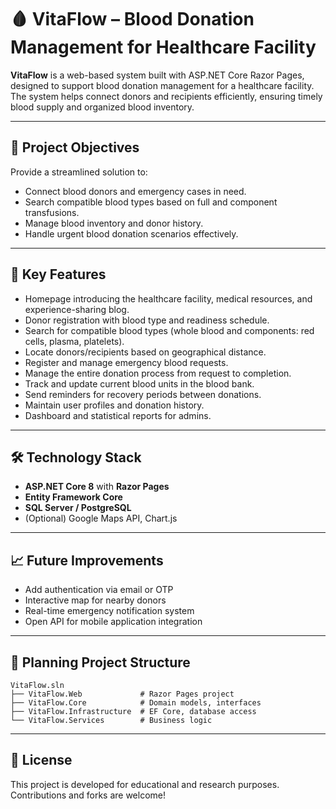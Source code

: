 # 🩸 VitaFlow – Blood Donation Management for Healthcare Facility

**VitaFlow** is a web-based system built with ASP.NET Core Razor Pages, designed to support blood donation management for a healthcare facility. The system helps connect donors and recipients efficiently, ensuring timely blood supply and organized blood inventory.

---

## 📌 Project Objectives

Provide a streamlined solution to:

* Connect blood donors and emergency cases in need.
* Search compatible blood types based on full and component transfusions.
* Manage blood inventory and donor history.
* Handle urgent blood donation scenarios effectively.

---

## 🚀 Key Features

* Homepage introducing the healthcare facility, medical resources, and experience-sharing blog.
* Donor registration with blood type and readiness schedule.
* Search for compatible blood types (whole blood and components: red cells, plasma, platelets).
* Locate donors/recipients based on geographical distance.
* Register and manage emergency blood requests.
* Manage the entire donation process from request to completion.
* Track and update current blood units in the blood bank.
* Send reminders for recovery periods between donations.
* Maintain user profiles and donation history.
* Dashboard and statistical reports for admins.

---

## 🛠️ Technology Stack

* **ASP.NET Core 8** with **Razor Pages**
* **Entity Framework Core**
* **SQL Server / PostgreSQL**
* (Optional) Google Maps API, Chart.js

---

## 📈 Future Improvements

* Add authentication via email or OTP
* Interactive map for nearby donors
* Real-time emergency notification system
* Open API for mobile application integration

---

## 📂 Planning Project Structure

```
VitaFlow.sln
├── VitaFlow.Web             # Razor Pages project
├── VitaFlow.Core            # Domain models, interfaces
├── VitaFlow.Infrastructure  # EF Core, database access
└── VitaFlow.Services        # Business logic
```

---

## 📄 License

This project is developed for educational and research purposes. Contributions and forks are welcome!
